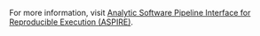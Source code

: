 For more information, visit [Analytic Software Pipeline Interface for Reproducible Execution (ASPIRE)](https://github.com/cienciadedatosysalud/ASPIRE).